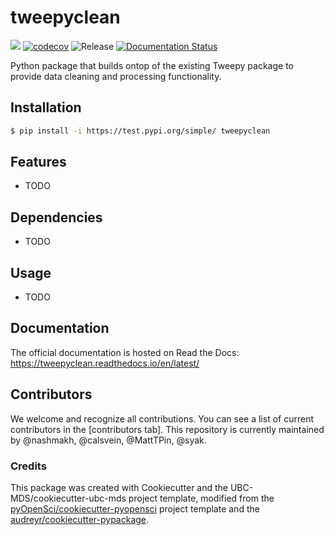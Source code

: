 # tweepyclean 

![](https://github.com/syadk/tweepyclean/workflows/build/badge.svg) [![codecov](https://codecov.io/gh/syadk/tweepyclean/branch/main/graph/badge.svg)](https://codecov.io/gh/syadk/tweepyclean) ![Release](https://github.com/syadk/tweepyclean/workflows/Release/badge.svg) [![Documentation Status](https://readthedocs.org/projects/tweepyclean/badge/?version=latest)](https://tweepyclean.readthedocs.io/en/latest/?badge=latest)

Python package that builds ontop of the existing Tweepy package to provide data cleaning and processing functionality.

## Installation

```bash
$ pip install -i https://test.pypi.org/simple/ tweepyclean
```

## Features

- TODO 

## Dependencies

- TODO

## Usage

- TODO

## Documentation

The official documentation is hosted on Read the Docs: https://tweepyclean.readthedocs.io/en/latest/

## Contributors

We welcome and recognize all contributions. You can see a list of current contributors in the [contributors tab].
This repository is currently maintained by @nashmakh, @calsvein, @MattTPin, @syak.

### Credits

This package was created with Cookiecutter and the UBC-MDS/cookiecutter-ubc-mds project template, modified from the [pyOpenSci/cookiecutter-pyopensci](https://github.com/pyOpenSci/cookiecutter-pyopensci) project template and the [audreyr/cookiecutter-pypackage](https://github.com/audreyr/cookiecutter-pypackage).
